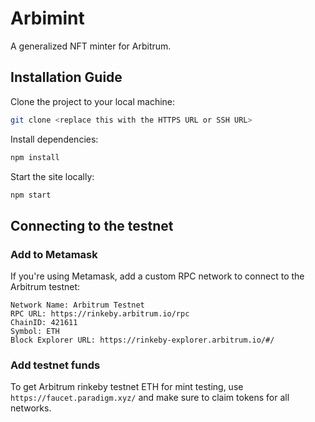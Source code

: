 # Arbimint 
A generalized NFT minter for Arbitrum.

## Installation Guide
Clone the project to your local machine:
```bash
git clone <replace this with the HTTPS URL or SSH URL>
```

Install dependencies:
```bash
npm install
```

Start the site locally:
```bash
npm start
```


## Connecting to the testnet
### Add to Metamask
If you're using Metamask, add a custom RPC network to connect to the Arbitrum testnet:

```
Network Name: Arbitrum Testnet
RPC URL: https://rinkeby.arbitrum.io/rpc
ChainID: 421611
Symbol: ETH
Block Explorer URL: https://rinkeby-explorer.arbitrum.io/#/
```

### Add testnet funds
To get Arbitrum rinkeby testnet ETH for mint testing, use ```https://faucet.paradigm.xyz/``` and make sure to claim tokens for all networks.
